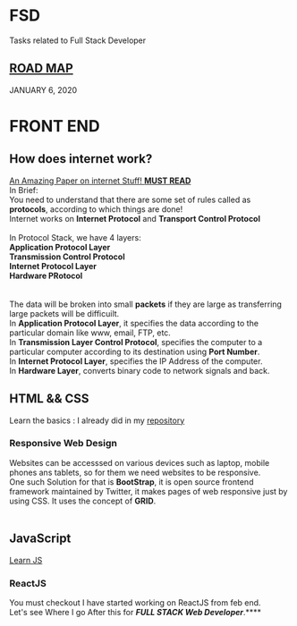# FSD
Tasks related to Full Stack Developer

## [ROAD MAP](https://github.com/kamranahmedse/developer-roadmap)

JANUARY 6, 2020<br>
# FRONT END<br>

## How does internet work?
[An Amazing Paper on internet Stuff! **MUST READ**](http://www.theshulers.com/whitepapers/internet_whitepaper/index.html)<br>
In Brief:<br>
You need to understand that there are some set of rules called as **protocols**, according to which things are done!<br>
Internet works on **Internet Protocol** and **Transport Control Protocol**<br>
<br>In Protocol Stack, we have 4 layers:<br>
**Application Protocol Layer<br>Transmission Control Protocol <br>Internet Protocol Layer<br>Hardware PRotocol<br>**<br><br>
The data will be broken into small **packets** if they are large as transferring large packets will be difficuilt.<br>
In **Application Protocol Layer**, it specifies the data according to the particular domain like www, email, FTP, etc.<br>
In **Transmission Layer Control Protocol**, specifies the computer to a particular computer according to its destination using **Port Number**.<br>
In **Internet Protocol Layer**, specifies the IP Address of the computer.<br>
In **Hardware Layer**, converts binary code to network signals and back.<br>


## HTML && CSS<br>
Learn the basics : I already did in my [repository](https://github.com/Nehasingh1300/Web-Developmnent/tree/html)<br>
### Responsive Web Design
Websites can be accesssed on various devices such as laptop, mobile phones ans tablets, so for them we need websites to be responsive.<br>
One such Solution for that is **BootStrap**, it is open source frontend framework maintained by Twitter, it makes pages of web responsive just by using CSS. It uses the concept of **GRID**.<br><br> 

## JavaScript
[Learn JS](https://github.com/Nehasingh1300/FSD/blob/master/JavaScript.md)

### ReactJS
You must checkout I have started working on ReactJS from feb end.<br>Let's see Where I go After this for ***FULL STACK Web  Developer***.****

